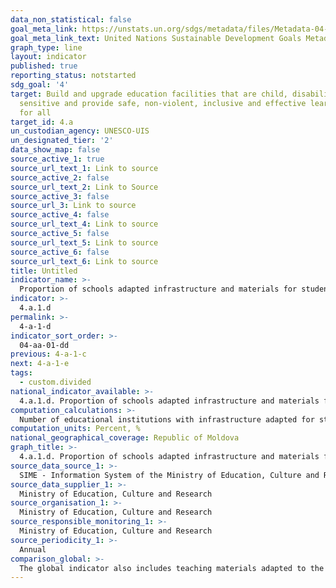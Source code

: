 ```yaml
---
data_non_statistical: false
goal_meta_link: https://unstats.un.org/sdgs/metadata/files/Metadata-04-0A-01.pdf
goal_meta_link_text: United Nations Sustainable Development Goals Metadata (pdf 210kB)
graph_type: line
layout: indicator
published: true
reporting_status: notstarted
sdg_goal: '4'
target: Build and upgrade education facilities that are child, disability and gender
  sensitive and provide safe, non-violent, inclusive and effective learning environments
  for all
target_id: 4.a
un_custodian_agency: UNESCO-UIS
un_designated_tier: '2'
data_show_map: false
source_active_1: true
source_url_text_1: Link to source
source_active_2: false
source_url_text_2: Link to Source
source_active_3: false
source_url_3: Link to source
source_active_4: false
source_url_text_4: Link to source
source_active_5: false
source_url_text_5: Link to source
source_active_6: false
source_url_text_6: Link to source
title: Untitled
indicator_name: >-
  Proportion of schools adapted infrastructure and materials for students with disabilities
indicator: >-
  4.a.1.d
permalink: >-
  4-a-1-d
indicator_sort_order: >-
  04-aa-01-dd
previous: 4-a-1-c
next: 4-a-1-e
tags:
  - custom.divided
national_indicator_available: >-
  4.a.1.d. Proportion of schools adapted infrastructure and materials for students with disabilities
computation_calculations: >-
  Number of educational institutions with infrastructure adapted for students with disabilities out of the total number of educational institutions, by levels of education.
computation_units: Percent, %
national_geographical_coverage: Republic of Moldova
graph_title: >-
  4.a.1.d. Proportion of schools adapted infrastructure and materials for students with disabilities
source_data_source_1: >-
  SIME - Information System of the Ministry of Education, Culture and Research
source_data_supplier_1: >-
  Ministry of Education, Culture and Research
source_organisation_1: >-
  Ministry of Education, Culture and Research
source_responsible_monitoring_1: >-
  Ministry of Education, Culture and Research
source_periodicity_1: >-
  Annual
comparison_global: >-
  The global indicator also includes teaching materials adapted to the needs of persons with disabilities, while the national indicator does not
---
```


